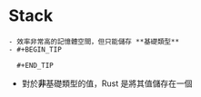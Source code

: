 # Stack
	- 效率非常高的記憶體空間，但只能儲存 **基礎類型**
	- #+BEGIN_TIP
	  
	  #+END_TIP
- 對於**非**基礎類型的值，Rust 是將其值儲存在一個